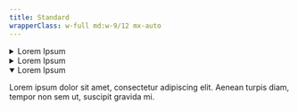 ```yaml
---
title: Standard
wrapperClass: w-full md:w-9/12 mx-auto
---
```


<div class="vv-accordion-group">
  <details id="accordion-item-1" class="vv-accordion">
    <summary
      class="vv-accordion__summary"
      aria-controls="accordion-item-1"
      aria-expanded="false">
      Lorem Ipsum
    </summary>
    <div class="vv-accordion__content" aria-hidden="true">
      <p class="font-light text-word-3">
        Lorem ipsum dolor sit amet, consectetur adipiscing elit. Aenean turpis
        diam, tempor non sem ut, suscipit gravida mi.
      </p>
    </div>
  </details>
  <details id="accordion-item-2" class="vv-accordion">
    <summary
      class="vv-accordion__summary"
      aria-controls="accordion-item-2"
      aria-expanded="false">
      Lorem Ipsum
    </summary>
    <div class="vv-accordion__content" aria-hidden="true">
      <p class="font-light text-word-3">
        Lorem ipsum dolor sit amet, consectetur adipiscing elit. Aenean turpis
        diam, tempor non sem ut, suscipit gravida mi.
      </p>
    </div>
  </details>
  <details id="accordion-item-3" class="vv-accordion" open="">
    <summary
      class="vv-accordion__summary"
      aria-controls="accordion-item-3"
      aria-expanded="true">
      Lorem Ipsum
    </summary>
    <div class="vv-accordion__content" aria-hidden="false">
      <p class="font-light text-word-3">
        Lorem ipsum dolor sit amet, consectetur adipiscing elit. Aenean turpis
        diam, tempor non sem ut, suscipit gravida mi.
      </p>
    </div>
  </details>
</div>
